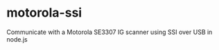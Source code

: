motorola-ssi
============

Communicate with a Motorola SE3307 IG scanner using SSI over USB in node.js
